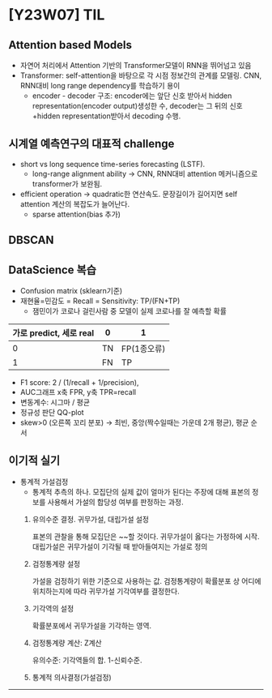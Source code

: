 # [Y23W07] TIL

## Attention based Models

- 자연어 처리에서 Attention 기반의 Transformer모델이 RNN을 뛰어넘고 있음
- Transformer: self-attention을 바탕으로 각 시점 정보간의 관계를 모델링. CNN, RNN대비 long range dependency를 학습하기 용이
    - encoder - decoder 구조: encoder에는 앞단 신호 받아서 hidden representation(encoder output)생성한 수, decoder는 그 뒤의 신호+hidden representation받아서  decoding 수행.

## 시계열 예측연구의 대표적 challenge

- short vs long sequence time-series forecasting (LSTF).
    - long-range alignment ability → CNN, RNN대비 attention 메커니즘으로 transformer가 보완됨.
- efficient operation → quadratic한 연산속도. 문장길이가 길어지면 self attention 계산의 복잡도가 늘어난다.
    - sparse attention(bias 추가)

## DBSCAN

## DataScience 복습

- Confusion matrix (sklearn기준)
- 재현율=민감도 = Recall = Sensitivity: TP/(FN+TP)
    - 잼민이가 코로나 걸린사람 중 모델이 실제 코로나를 잘 예측할 확률

| 가로 predict, 세로 real | 0 | 1 |
| --- | --- | --- |
| 0 | TN | FP(1종오류) |
| 1 | FN | TP |
- F1 score: 2 / (1/recall + 1/precision),
- AUC그래프 x축 FPR, y축 TPR=recall
- 변동계수: 시그마 / 평균
- 정규성 판단 QQ-plot
- skew>0 (오른쪽 꼬리 분포) → 최빈, 중앙(짝수일때는 가운데 2개 평균), 평균 순서

## 이기적 실기

- 통계적 가설검정
    - 통계적 추측의 하나. 모집단의 실제 값이 얼마가 된다는 주장에 대해 표본의 정보를 사용해서 가설의 합당성 여부를 판정하는 과정.
    1. 유의수준 결정. 귀무가설, 대립가설 설정
        
        표본의 관찰을 통해 모집단은 ~~할 것이다. 귀무가설이 옳다는 가정하에 시작. 대립가설은 귀무가설이 기각될 때 받아들여지는 가설로 정의
        
    2. 검정통계량 설정
        
        가설을 검정하기 위한 기준으로 사용하는 값. 검정통계량이 확률분포 상 어디에 위치하는지에 따라 귀무가설 기각여부를 결정한다.
        
    3. 기각역의 설정
        
        확률분포에서 귀무가설을 기각하는 영역. 
        
    4. 검정통계량 계산: Z계산
        
        유의수준: 기각역들의 합. 1-신뢰수준. 
        
    5. 통계적 의사결정(가설검정)

---